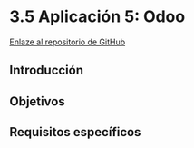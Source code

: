 # 3.5 Aplicación 5: Odoo

[Enlaze al repositorio de GitHub](https://github.com/PROJ-GuillFerriPedro/Aplicaion-odoo-empleados)

## Introducción

## Objetivos

## Requisitos específicos
